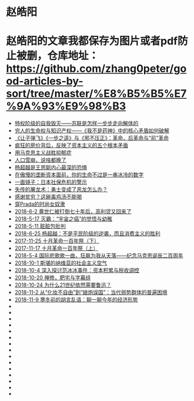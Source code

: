 # 赵皓阳
# 赵皓阳的文章我都保存为图片或者pdf防止被删，仓库地址：https://github.com/zhang0peter/good-articles-by-sort/tree/master/%E8%B5%B5%E7%9A%93%E9%98%B3

*   [特权阶级的自我毁灭——苏联是怎样一步步走向解体的](https://mp.weixin.qq.com/s?__biz=MzI1Njc0NTAzOQ==&mid=2247483661&idx=1&sn=d5df8e53b0d25107c2f5d7ac4688081f&chksm=ea234a2ddd54c33baa5731dcc3c7e3f25ed13fa9df02da73987fce3ce37bf7c0cfcd95f56bb4&mpshare=1&scene=23&srcid=0705UJsgePb2bHTVUf3m75VO#rd)
*   [穷人的生命权与知识产权——《我不是药神》中的核心矛盾如何破解](https://mp.weixin.qq.com/s?__biz=MjM5NzE2NTY0Ng==&mid=2650674212&idx=1&sn=7bdeefb77be7fb0c10a92104ab296649&chksm=bed49b0589a31213b2bc4632263e9c80748c38bf48c9ee686665b0c3eabb8139951bc8daf4db&mpshare=1&scene=23&srcid=0713JyJVukxcDMOlUY0yEvCL#rd)
*   [《让子弹飞》《一步之遥》与《邪不压正》：革命，后革命与“前”革命](https://mp.weixin.qq.com/s?__biz=MjM5NzE2NTY0Ng==&mid=2650674256&idx=1&sn=0ca88b1ce0c191bff2db4a9bdfd1297b&chksm=bed49b7189a312670caa50141bccde28c8095fe58c29672f9c40548c3f04725115351457a73d&mpshare=1&scene=23&srcid=0719UO8rvaJf6SBlyaXJLerD#rd)
*   [疯狂的房价背后，反映了资本主义的五个根本矛盾](https://mp.weixin.qq.com/s?__biz=MjM5NzE2NTY0Ng==&mid=2650674261&idx=1&sn=1b4b5a5170eea3a53c9d633f0e907753&chksm=bed49b7489a31262570fff59f3f1743fb36db085a407c85a06370c4aa085ba57347a4b91b28f&mpshare=1&scene=23&srcid=0721F6gRgR3P5mlh4xjoh7hj#rd)
*   [用马克思主义战胜抑郁症](https://mp.weixin.qq.com/s?__biz=MjM5NzE2NTY0Ng==&mid=2650674314&idx=1&sn=27c80bdbece9dbcdffe9619caf327ff7&chksm=bed49bab89a312bdf4bc6771526f1a610d713f5757ab1d8532e4937d0f2823701d5a959c16cc&mpshare=1&scene=23&srcid=0816OwnqmPEYZHQkHnoSUpuy#rd)
*   [人口雪崩，说啥都晚了](https://mp.weixin.qq.com/s?__biz=MjM5NzE2NTY0Ng==&mid=2650674316&idx=1&sn=d41ca988ed198af331a06a587213bccf&chksm=bed49bad89a312bb3afd6ce7d138cef5644f14acd2176adabe2f0753f8158911a9b387c4342c&mpshare=1&scene=23&srcid=0817naGgvpOeO5XdnrqEHR3k#rd)
*   [杨超越是王思聪内心最深的恐惧](https://mp.weixin.qq.com/s?__biz=MjM5NzE2NTY0Ng==&mid=2650674332&idx=1&sn=a9be83bed07b471ed09ffa063f495663&chksm=bed49bbd89a312abd788c0773e5554d921f2d5cef286cc404de4161a118ab480f36afde7875a&mpshare=1&scene=23&srcid=0823U0esJts9FJtEIREMmSUW#rd)
*   [在傲慢的垄断资本面前，你的生命不过是一串冰冷的数字](https://mp.weixin.qq.com/s?__biz=MjM5NzE2NTY0Ng==&mid=2650674343&idx=1&sn=51475d72fd25a9afb2183249dfebedbb&chksm=bed49b8689a312905e787a108fc44d2838f918f4933f64293ba9c8196144a51d4eb0be678179&mpshare=1&scene=23&srcid=0827BrNi4bmrww5EUd8HSSjD#rd)
*   [一面镜子：日本社保危机的警示](https://mp.weixin.qq.com/s?__biz=MjM5NzE2NTY0Ng==&mid=2650674364&idx=1&sn=f8c064b608e7ad502dc855402fbb7a32&chksm=bed49b9d89a3128b9c26edf0c4d2acc4f930e2a5126e13ec9e7b239567b65b430160a3f287e8&mpshare=1&scene=23&srcid=0904Iv21FcgAZbnpbPls4BeQ#rd)
*   [失传的屠龙术：勇士变成了恶龙怎么办？](https://mp.weixin.qq.com/s?__biz=MjM5NzE2NTY0Ng==&mid=2650674376&idx=1&sn=9f9d00a3a2f280c54363ac811c7727ca&chksm=bed49be989a312ff4b1a02840ff821e0bbd89109823a6c8c840b508e9af5f8a9c9b19e3b8b4e&mpshare=1&scene=23&srcid=09104eLHdn30lMQVSElhgkKU#rd)
*   [感谢贫穷？这碗毒鸡汤不能喝](https://mp.weixin.qq.com/s?__biz=MjM5NzE2NTY0Ng==&mid=2650674287&idx=1&sn=f2ecffafa16e6fa7690ff8933dca4d5b&chksm=bed49b4e89a312584d9bdc9d58a48d1d8b4b24fd08484b843870ad962ac7bee97fcf72ff79b9&mpshare=1&scene=23&srcid=0805DlkUubXED1AF2QU0Cw4B#rd)
*   [穿Prada的时尚女奴隶](https://mp.weixin.qq.com/s?__biz=MjM5NzE2NTY0Ng==&mid=2650674296&idx=1&sn=c2b77ee093dcee67ee7fbdf96ebb1812&chksm=bed49b5989a3124fed63d785e1e20665d8535bd83b07795178a819af3c466bda98401aee65a6&mpshare=1&scene=23&srcid=0806zsebiGbBU67tQfkEgbGO#rd)
*   [2018-6-2 黄世仁被打倒七十年后，高利贷又回来了](https://mp.weixin.qq.com/s?__biz=MjM5NzE2NTY0Ng==&mid=2650674070&idx=1&sn=c9a89cac94940e9999245de18c07d06c&chksm=bed49cb789a315a14b680bde0476c2f376cbcc368e11fd950e7ec03541665204ec6639d03c16&scene=0&ascene=7&devicetype=android-26&version=26060736&nettype=cmnet&abtest_cookie=AwABAAoACwAMAAUAPoseAHeLHgBPkR4A7JEeAGmSHgAAAA%3D%3D&lang=zh_CN&pass_ticket=KfqMVv6Uf3rUEGNidpavb1GG%2FdeJM%2BZWDuv%2BtzH4SvmFm7qE6Kt3sSd18Qk4D5i5&wx_header=1)
*   [2018-5-17 灭霸：“宇宙之癌”的觉悟与幼稚](https://mp.weixin.qq.com/s?__biz=MjM5NzE2NTY0Ng==&mid=2650674049&idx=1&sn=b0b7cca703d319ba07a6cfb3a7d85141&chksm=bed49ca089a315b6d31215856dc24eb7b7931f93d26e4561a1575cd4d3caf0b025213320f6d1&scene=0&ascene=7&devicetype=android-26&version=26060240&nettype=cmnet&abtest_cookie=BAABAAoACwAMAA0ACwA%2Bix4Ad4seAJaMHgBIjx4AVI8eAF%2BPHgCjjx4Ap48eANuPHgA3kB4ATpAeAAAA&lang=zh_CN&pass_ticket=C8vjH6V3tQMj%2BLEJraCMmkpaHFO1SxB5MD3KoPOuQb7xPTPJTrBPs7ku8sOt6rK5&wx_header=1)
*   [2018-5-11 脏脏包批判](https://mp.weixin.qq.com/s?__biz=MjM5NzE2NTY0Ng==&mid=2650674033&idx=1&sn=d542490567d79695ba8745d23bdbfde3&chksm=bed49c5089a31546209959a2c86fe65342acc57b45188fa20f7a00444a30dc85855661af464b&scene=0&ascene=7&devicetype=android-26&version=26060240&nettype=cmnet&abtest_cookie=BAABAAoACwAMAA0ACQA%2Bix4Ad4seAJaMHgDOjh4AII8eAEiPHgBUjx4AX48eAICPHgAAAA%3D%3D&lang=zh_CN&pass_ticket=ZgvFQHuM%2FZJvOpeCgGo8jHhzCKemi9prvHJakUzJZ%2BKvQtloD4a%2BJKpr94wTlTlP&wx_header=1)
*   [2018-6-25 杨超越：不是平民阶级的逆袭，而且消费主义的胜利](https://mp.weixin.qq.com/s?__biz=MjM5NzE2NTY0Ng==&mid=2650674183&idx=1&sn=4877ee074c0bdb9c9d7e9a77a1bb750b&chksm=bed49b2689a312305865afd86bb84f3cdf502b67cf2e83514343f0af263a7c5285b7547c2ef1&scene=0&ascene=14&devicetype=android-26&version=26060739&nettype=cmnet&abtest_cookie=AwABAAoACwAMAAYAPoseACWXHgAKmB4ANpgeAHeYHgChmB4AAAA%3D&lang=zh_CN&pass_ticket=tqg0vPML%2BTARLJOLY%2Ftw59g6C1%2Bf20Y782OQrJaIhR2lXQpvSa3mHgK6ggoIP0Ak&wx_header=1)
*   [2017-11-25 十月革命一百年祭（下）](https://mp.weixin.qq.com/s?__biz=MjM5NzE2NTY0Ng==&mid=503189901&idx=1&sn=f60dfa7d9238475ce9906795b6131bde&chksm=3ed49eac09a317ba44c46e4786b4c776eeaa8d27e90562489f21c5f7e2bcd82668eee45aaa4a&scene=20&ascene=14&devicetype=android-26&version=26060739&nettype=cmnet&abtest_cookie=AwABAAoACwAMAAYAPoseACWXHgAKmB4ANpgeAHeYHgChmB4AAAA%3D&lang=zh_CN&pass_ticket=tqg0vPML%2BTARLJOLY%2Ftw59g6C1%2Bf20Y782OQrJaIhR2lXQpvSa3mHgK6ggoIP0Ak&wx_header=1)
*   [2017-11-17 十月革命一百年祭（上）](https://mp.weixin.qq.com/s?__biz=MjM5NzE2NTY0Ng==&mid=2650673521&idx=1&sn=d24009158bbd95ebf49c9f009b6e7dfd&chksm=bed49e5089a317467306a8d58e6fad293f9049d38fc227c59762914536206d6584bf45f64ee6&scene=0&ascene=14&devicetype=android-26&version=26060739&nettype=cmnet&abtest_cookie=AwABAAoACwAMAAYAPoseACWXHgAKmB4ANpgeAHeYHgChmB4AAAA%3D&lang=zh_CN&pass_ticket=tqg0vPML%2BTARLJOLY%2Ftw59g6C1%2Bf20Y782OQrJaIhR2lXQpvSa3mHgK6ggoIP0Ak&wx_header=1)
*   [2018-5-4 国际悲歌歌一曲，狂飙为我从天落——纪念马克思诞辰二百周年](https://mp.weixin.qq.com/s?__biz=MjM5NzE2NTY0Ng==&mid=2650674017&idx=2&sn=d6ebcbbf65a3af25d872c917c79bed63&chksm=bed49c4089a31556b2605664e0bba6ec31c0e34fd1d12e3d75cec25ab615ead8e8d381eadfd8&scene=0&ascene=7&devicetype=android-26&version=26060240&nettype=cmnet&abtest_cookie=BAABAAoACwAMAA0ABQA%2Bix4Ad4seAJaMHgBijR4Azo4eAAAA&lang=zh_CN&pass_ticket=U%2F8zd2tQpK4tEQjuL2fgwKbJdYUBRbg1%2BUzUEmYI5rZaBvzEnUCppZsaFRMquLrF&wx_header=1)
*   [2018-10-1 斯堪的纳维亚的社会主义空气](https://mp.weixin.qq.com/s?__biz=MjM5NzE2NTY0Ng==&mid=2650674409&idx=1&sn=2347051ff16c95b57cdcdcdb8cd5f106&chksm=bed49bc889a312deef28af5605a30fe275acf963db5fe8e248875f094367bea67e2bc1522ab9&mpshare=1&scene=23&srcid=1002RunvXJazPEaoInah9eXZ#rd)
*   [2018-10-4 深入探讨范冰冰事件：资本积累与税收调控](https://mp.weixin.qq.com/s?__biz=MjM5NzE2NTY0Ng==&mid=2650674418&idx=1&sn=f3ebbd13556cde52ff3862504664a304&chksm=bed49bd389a312c5361113238522061f3be77a31fb8e4aa41b839858d4f7d3f09d550813daf1&mpshare=1&scene=23&srcid=1005Qs3wmWRnqxqPfAxbFtmv#rd)
*   [2018-10-20 禅修，肥宅与字幕组](https://mp.weixin.qq.com/s?__biz=MjM5NzE2NTY0Ng==&mid=2650674504&idx=1&sn=588f4e63f9d8d1d7244fdc57f184f028&chksm=bed49a6989a3137f45d8a4395549bfd51a942ae8a1a3e463bf3071eb21b2c053a14ecf46357b&mpshare=1&scene=23&srcid=1022XgdFS9XBPMdYPeDXDxDD#rd)
*   [2018-10-24 为什么21世纪依然需要鲁迅？](https://mp.weixin.qq.com/s?__biz=MjM5NzE2NTY0Ng==&mid=2650674525&idx=1&sn=54135744cf331b7791d7c80c26cf950b&chksm=bed49a7c89a3136a9ee0fc2cf446acd820499a8df334ab7bc65023b36bc18e6148a3acb3a468&mpshare=1&scene=23&srcid=1027z4urtMIj2MQ5rB51Atvw#rd)
*   [2018-11-2 从“化妆不自由”到“娘炮误国”：当代弱势群体的普遍困境](https://mp.weixin.qq.com/s?__biz=MjM5NzE2NTY0Ng==&mid=2650674549&idx=1&sn=ec2a97788d3e2a4b8a110988907bbf66&chksm=bed49a5489a3134264a7cd023c79622bf3cbfa8d4258a8a3e4b99de8e630a72b8881e52ac4ef&mpshare=1&scene=23&srcid=1102lMc7ULFJcMl5GWAtFauQ#rd)
*   [2018-11-9 寒冬前的胡言乱语：聊一聊今年的经济形势](https://mp.weixin.qq.com/s?__biz=MjM5NzE2NTY0Ng==&mid=2650674562&idx=1&sn=47c67254fe9073a91ee34c14c2f20971&chksm=bed49aa389a313b5a12ee0ec459e8442a3f5b9b59083ea9fd5ddbbb116336f0cec292c4c2c45&mpshare=1&scene=23&srcid=1109fwyTc9PW9epu4Wf6RswB#rd)
*   []()
*   []()
*   []()
*   []()
*   []()
*   []()
*   []()
*   []()
*   []()
*   []()
*   []()
*   []()
*   []()
*   []()
*   []()





